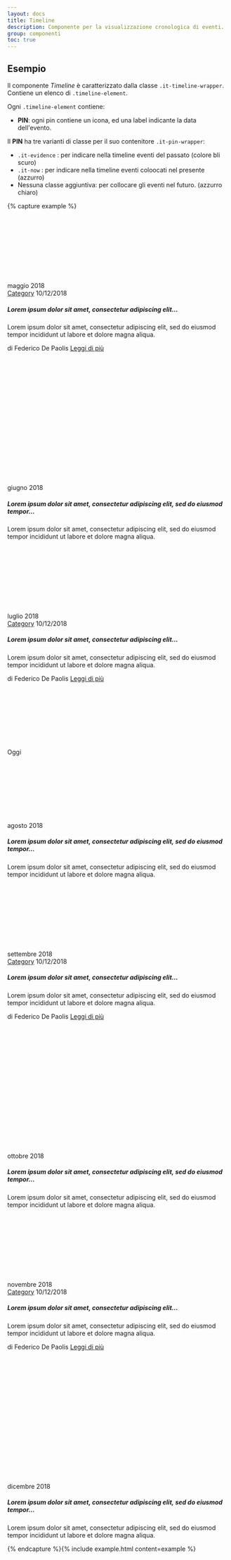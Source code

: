 ```yaml
---
layout: docs
title: Timeline
description: Componente per la visualizzazione cronologica di eventi.
group: componenti
toc: true
---
```


## Esempio
Il componente _Timeline_ è caratterizzato dalla classe `.it-timeline-wrapper`.  
Contiene un elenco di `.timeline-element`.

Ogni `.timeline-element` contiene:  
- **PIN**: ogni pin contiene un icona, ed una label indicante la data dell'evento.  

Il **PIN** ha tre varianti di classe per il suo contenitore `.it-pin-wrapper`:
- `.it-evidence` : per indicare nella timeline eventi del passato (colore bli scuro)  
- `.it-now` : per indicare nella timeline eventi coloocati nel presente (azzurro)  
- Nessuna classe aggiuntiva: per collocare gli eventi nel futuro. (azzurro chiaro)  

{% capture example %}
<div class="it-timeline-wrapper">
  <div class="row">
    <div class="col-12">
      <div class="timeline-element">
        <div class="it-pin-wrapper it-evidence">
          <div class="pin-icon">
            <svg class="icon">
              <use xlink:href="{{ site.baseurl }}/dist/svg/sprite.svg#it-code-circle"></use>
            </svg>
          </div>
          <div class="pin-text"><span>maggio 2018</span></div>
        </div>
        <div class="card-wrapper">
          <div class="card">
            <div class="card-body">
              <div class="category-top">
                <a class="category" href="#">Category</a>
                <span class="data">10/12/2018</span>
              </div>
              <h5 class="card-title big-heading">Lorem ipsum dolor sit amet, consectetur adipiscing elit…</h5>
              <p class="card-text">Lorem ipsum dolor sit amet, consectetur adipiscing elit, sed do eiusmod tempor incididunt ut labore et dolore magna aliqua.</p>
              <span class="card-signature">di Federico De Paolis</span>
              <a class="read-more" href="#">
                <span class="text">Leggi di più</span>
                <svg class="icon">
                  <use xlink:href="{{ site.baseurl }}/dist/svg/sprite.svg#it-arrow-right"></use>
                </svg>
              </a>
            </div>
          </div>
        </div>
      </div>
    </div>
    <div class="col-12">
      <div class="timeline-element">
        <div class="it-pin-wrapper it-evidence">
          <div class="pin-icon">
            <svg class="icon">
              <use xlink:href="{{ site.baseurl }}/dist/svg/sprite.svg#it-code-circle"></use>
            </svg>
          </div>
          <div class="pin-text"><span>giugno 2018</span></div>
        </div>
        <div class="card-wrapper">
          <div class="card">
            <div class="card-body">
              <h5 class="card-title">Lorem ipsum dolor sit amet, consectetur adipiscing elit, sed do eiusmod tempor…</h5>
              <p class="card-text">Lorem ipsum dolor sit amet, consectetur adipiscing elit, sed do eiusmod tempor incididunt ut labore et dolore magna aliqua.</p>
            </div>
          </div>
        </div>
      </div>
    </div>
    <div class="col-12">
      <div class="timeline-element">
        <div class="it-pin-wrapper it-evidence">
          <div class="pin-icon">
            <svg class="icon">
              <use xlink:href="{{ site.baseurl }}/dist/svg/sprite.svg#it-code-circle"></use>
            </svg>
          </div>
          <div class="pin-text"><span>luglio 2018</span></div>
        </div>
        <div class="card-wrapper">
          <div class="card">
            <div class="card-body">
              <div class="category-top">
                <a class="category" href="#">Category</a>
                <span class="data">10/12/2018</span>
              </div>
              <h5 class="card-title big-heading">Lorem ipsum dolor sit amet, consectetur adipiscing elit…</h5>
              <p class="card-text">Lorem ipsum dolor sit amet, consectetur adipiscing elit, sed do eiusmod tempor incididunt ut labore et dolore magna aliqua.</p>
              <span class="card-signature">di Federico De Paolis</span>
              <a class="read-more" href="#">
                <span class="text">Leggi di più</span>
                <svg class="icon">
                  <use xlink:href="{{ site.baseurl }}/dist/svg/sprite.svg#it-arrow-right"></use>
                </svg>
              </a>
            </div>
          </div>
        </div>
      </div>
    </div>
    <div class="col-12">
      <div class="timeline-element">
        <span class="it-now-label d-none d-lg-flex">Oggi</span>
        <div class="it-pin-wrapper it-now">
          <div class="pin-icon">
            <svg class="icon">
              <use xlink:href="{{ site.baseurl }}/dist/svg/sprite.svg#it-code-circle"></use>
            </svg>
          </div>
          <div class="pin-text"><span>agosto 2018</span></div>
        </div>
        <div class="card-wrapper">
          <div class="card">
            <div class="card-body">
              <h5 class="card-title">Lorem ipsum dolor sit amet, consectetur adipiscing elit, sed do eiusmod tempor…</h5>
              <p class="card-text">Lorem ipsum dolor sit amet, consectetur adipiscing elit, sed do eiusmod tempor incididunt ut labore et dolore magna aliqua.</p>
            </div>
          </div>
        </div>
      </div>
    </div>
    <div class="col-12">
      <div class="timeline-element">
        <div class="it-pin-wrapper">
          <div class="pin-icon">
            <svg class="icon">
              <use xlink:href="{{ site.baseurl }}/dist/svg/sprite.svg#it-code-circle"></use>
            </svg>
          </div>
          <div class="pin-text"><span>settembre 2018</span></div>
        </div>
        <div class="card-wrapper">
          <div class="card">
            <div class="card-body">
              <div class="category-top">
                <a class="category" href="#">Category</a>
                <span class="data">10/12/2018</span>
              </div>
              <h5 class="card-title big-heading">Lorem ipsum dolor sit amet, consectetur adipiscing elit…</h5>
              <p class="card-text">Lorem ipsum dolor sit amet, consectetur adipiscing elit, sed do eiusmod tempor incididunt ut labore et dolore magna aliqua.</p>
              <span class="card-signature">di Federico De Paolis</span>
              <a class="read-more" href="#">
                <span class="text">Leggi di più</span>
                <svg class="icon">
                  <use xlink:href="{{ site.baseurl }}/dist/svg/sprite.svg#it-arrow-right"></use>
                </svg>
              </a>
            </div>
          </div>
        </div>
      </div>
    </div>
    <div class="col-12">
      <div class="timeline-element">
        <div class="it-pin-wrapper">
          <div class="pin-icon">
            <svg class="icon">
              <use xlink:href="{{ site.baseurl }}/dist/svg/sprite.svg#it-code-circle"></use>
            </svg>
          </div>
          <div class="pin-text"><span>ottobre 2018</span></div>
        </div>
        <div class="card-wrapper">
          <div class="card">
            <div class="card-body">
              <h5 class="card-title">Lorem ipsum dolor sit amet, consectetur adipiscing elit, sed do eiusmod tempor…</h5>
              <p class="card-text">Lorem ipsum dolor sit amet, consectetur adipiscing elit, sed do eiusmod tempor incididunt ut labore et dolore magna aliqua.</p>
            </div>
          </div>
        </div>
      </div>
    </div>
    <div class="col-12">
      <div class="timeline-element">
        <div class="it-pin-wrapper">
          <div class="pin-icon">
            <svg class="icon">
              <use xlink:href="{{ site.baseurl }}/dist/svg/sprite.svg#it-code-circle"></use>
            </svg>
          </div>
          <div class="pin-text"><span>novembre 2018</span></div>
        </div>
        <div class="card-wrapper">
          <div class="card">
            <div class="card-body">
              <div class="category-top">
                <a class="category" href="#">Category</a>
                <span class="data">10/12/2018</span>
              </div>
              <h5 class="card-title big-heading">Lorem ipsum dolor sit amet, consectetur adipiscing elit…</h5>
              <p class="card-text">Lorem ipsum dolor sit amet, consectetur adipiscing elit, sed do eiusmod tempor incididunt ut labore et dolore magna aliqua.</p>
              <span class="card-signature">di Federico De Paolis</span>
              <a class="read-more" href="#">
                <span class="text">Leggi di più</span>
                <svg class="icon">
                  <use xlink:href="{{ site.baseurl }}/dist/svg/sprite.svg#it-arrow-right"></use>
                </svg>
              </a>
            </div>
          </div>
        </div>
      </div>
    </div>
    <div class="col-12">
      <div class="timeline-element">
        <div class="it-pin-wrapper">
          <div class="pin-icon">
            <svg class="icon">
              <use xlink:href="{{ site.baseurl }}/dist/svg/sprite.svg#it-code-circle"></use>
            </svg>
          </div>
          <div class="pin-text"><span>dicembre 2018</span></div>
        </div>
        <div class="card-wrapper">
          <div class="card">
            <div class="card-body">
              <h5 class="card-title">Lorem ipsum dolor sit amet, consectetur adipiscing elit, sed do eiusmod tempor…</h5>
              <p class="card-text">Lorem ipsum dolor sit amet, consectetur adipiscing elit, sed do eiusmod tempor incididunt ut labore et dolore magna aliqua.</p>
            </div>
          </div>
        </div>
      </div>
    </div>
  </div>
</div>
{% endcapture %}{% include example.html content=example %}


